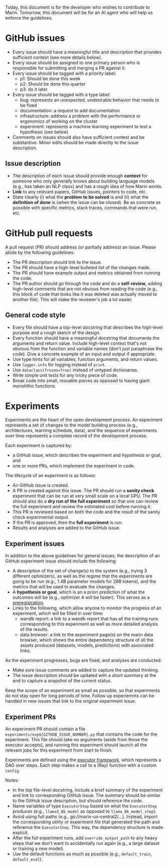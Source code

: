 Today, this document is for the developer who wishes to contribute to Marin.
Tomorrow, this document will be for an AI agent who will help us enforce the
guidelines.

# GitHub issues

- Every issue should have a meaningful title and description that provides
  sufficient context (see more details below).
- Every issue should be assigned to one primary person who is responsible for
  submitting and merging a PR against it.
- Every issue should be tagged with a priority label:
  * p1: Should be done this week
  * p2: Should be done this quarter
  * p3: do it later
- Every issue should be tagged with a type label:
  * bug: represents an unexpected, undesirable behavior that needs to be fixed
  * documentation: a request to add documentation
  * infrastructure: address a problem with the performance or ergonomics of
    working on the cluster
  * experiment: represents a machine learning experiment to test a hypothesis (see below)
- Comments on issues should also have sufficient context and be substantive.
  Minor edits should be made directly to the issue description.

## Issue description

- The description of each issue should provide enough **context** for someone who
  only generally knows about building language models (e.g., has taken an NLP
  class) and has a rough idea of how Marin works.
- **Link** to any relevant papers, GitHub issues, pointers to code, etc.
- State clearly (i) what the **problem to be solved** is and (ii) what the
  **definition of done** is (when the issue can be closed).  Be as concrete as
  possible with specific metrics, stack traces, commands that were run, etc.

# GitHub pull requests

A pull request (PR) should address (or partially address) an issue.  Please
abide by the following guidelines:

- The PR description should link to the issue.
- The PR should have a high-level bulleted list of the changes made.
- The PR should have example output and metrics obtained from running the code.
- The PR author should go through the code and do a **self-review**, adding
  high-level comments that are not obvious from reading the code (e.g., this
  block of code that looks like it was deleted was actually moved to another
  file).  This will make the reviewer's job a lot easier.

## General code style

- Every file should have a top-level docstring that describes the high-level
  purpose and a rough sketch of the design.
- Every function should have a meaningful docstring that documents the arguments
  and return value.  Include high-level context that's not obvious from the
  function and variable names (don't just paraphrase the code).  Give a concrete
  example of an input and output if appropriate.
- Use type hints for all variables, function arguments, and return values.
- Use `logger.info` for logging instead of `print`.
- Use `dataclass(frozen=True)` instead of untyped dictionaries.
- Write simple unit tests for any tricky piece of code.
- Break code into small, resuable pieces as opposed to having giant monolithic functions.

# Experiments

Experiments are the heart of the open development process.  An experiment represents
a set of changes to the model building process (e.g., architectures, learning
schedule, data), and the sequence of experiments over time represents a complete
record of the development process.

Each experiment is captured by:
- a GitHub issue, which describes the experiment and hypothesis or goal, and
- one or more PRs, which implement the experiment in code.

The lifecycle of an experiment is as follows:
- An GitHub issue is created.
- A PR is created against this issue.  The PR should run a **sanity check**
  experiment that can be run at very small scale on a local GPU.  The PR should
  also do a **dry run of the full experiment** so that one can review the full
  experiment and review the estimated cost before running it.
- This PR is reviewed based on both the code and the result of the sanity check
  experimental output.
- If the PR is approved, then the **full experiment** is run.
- Results and analyses are added to the GitHub issue.

## Experiment issues

In addition to the above guidelines for general issues, the description of an
GitHub experiment issue should include the following:
- A description of the set of change(s) to the system (e.g., trying 3 different
  optimizers), as well as the regime that the experiments are going to be run
  (e.g., 1.4B parameter models for 28B tokens), and the metrics that will be
  used to evaluate the changes.
- A **hypothesis or goal**, which is an a priori prediction of what the outcomes
  will be (e.g., optimizer A will be faster).  This serves as a
  [preregistration](https://en.wikipedia.org/wiki/Preregistration).
- Links to the following, which allow anyone to monitor the progress of an
  experiment, which will be filled in over time:
  * wandb report: a link to a wandb report that has all the training runs
    corresponding to this experiment as well as more detailed analysis of the
    results.
  * data browser: a link to the experiment page(s) on the marin data browser,
    which shows the entire dependency structure of all the assets produced
    (datasets, models, predictions) with associated links.

As the experiment progresses, bugs are fixed, and analyses are conducted:
- Make sure issue comments are added to capture the updated thinking.
- The issue description should be updated with a short summary at the end to
  capture a snapshot of the current status.

Keep the scope of an experiment as small as possible, so that experiments do
not stay open for long periods of time.  Follow up experiemnts can be handled
in new issues that link to the original experiment issue.

## Experiment PRs

An experiment PR should contain a file
`experiments/exp${GITHUB_ISSUE_NUMBER}.py` that contains the code for the
experiment.  This file should take no arguments (aside from those the executor accepts), and running this experiment
should launch all the relevant jobs for this experiment from start to finish.

Experiments are defined using the [executor framework](executor.md),
which represents a DAG over steps.  Each step makes a call to a (Ray)
function with a custom `config`.

Notes:

- In the top file-level docstring, include a brief summary of the experiment and
  link to corresponding GitHub issue.  The summary should be similar to the
  GitHub issue description, but should reference the code.
- Name variables of type `ExecutorStep` based on what the `ExecutorStep`
  produces (e.g., `llama3_8b_model` as opposed to `llama_8b_model_step`).
- Avoid using full paths (e.g., gs://marin-us-central2/...).
  Instead, import the corresponding utility or experiment file that generated
  the path and reference the `ExecutorStep`.  This way, the dependency structure
  is made explicit.
- After the full experiment runs, add `override_output_path` to any heavy steps
  that we don't want to accidentally run again (e.g., a large dataset or training
  a new model).
- Use the default functions as much as possible (e.g., `default_train`, `default_eval`).
